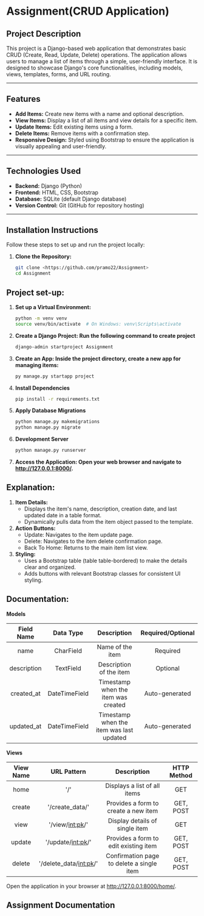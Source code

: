 # Assignment(CRUD Application)

## Project Description
This project is a Django-based web application that demonstrates basic CRUD (Create, Read, Update, Delete) operations. The application allows users to manage a list of items through a simple, user-friendly interface. It is designed to showcase Django's core functionalities, including models, views, templates, forms, and URL routing.

---

## Features
- **Add Items:** Create new items with a name and optional description.
- **View Items:** Display a list of all items and view details for a specific item.
- **Update Items:** Edit existing items using a form.
- **Delete Items:** Remove items with a confirmation step.
- **Responsive Design:** Styled using Bootstrap to ensure the application is visually appealing and user-friendly.

---

## Technologies Used
- **Backend:** Django (Python)
- **Frontend:** HTML, CSS, Bootstrap
- **Database:** SQLite (default Django database)
- **Version Control:** Git (GitHub for repository hosting)

---

## Installation Instructions
Follow these steps to set up and run the project locally:

1. **Clone the Repository:**
   ```bash
   git clone <https://github.com/pramo22/Assignment>
   cd Assignment

## Project set-up:
1. **Set up a Virtual Environment:**
   ```bash
   python -m venv venv
   source venv/bin/activate  # On Windows: venv\Scripts\activate

2. **Create a Django Project: Run the following command to create project**
   ```bash
   django-admin startproject Assignment

3. **Create an App: Inside the project directory, create a new app for managing items:**
   ```bash
   py manage.py startapp project
   
2. **Install Dependencies**
   ```bash
   pip install -r requirements.txt

3. **Apply Database Migrations**
   ```bash
   python manage.py makemigrations
   python manage.py migrate

4. **Development Server**
   ```bash
   python manage.py runserver
   
5. **Access the Application: Open your web browser and navigate to http://127.0.0.1:8000/.**

## Explanation:
1. **Item Details:**
   - Displays the item's name, description, creation date, and last updated date in a table format.
   - Dynamically pulls data from the item object passed to the template.
2. **Action Buttons:**
   - Update: Navigates to the item update page.
   - Delete: Navigates to the item delete confirmation page.
   - Back To Home: Returns to the main item list view.
3. **Styling:**
   - Uses a Bootstrap table (table table-bordered) to make the details clear and organized.
   - Adds buttons with relevant Bootstrap classes for consistent UI styling.
  
## Documentation:

**Models**

| Field Name    | Data Type     | Description            | Required/Optional   |
|:------------: |:------------: |:---------------------: |:------------------: |
| name          | CharField     | Name of the item       | Required            |
| description   | TextField     | Description of the item| Optional            |
| created_at    | DateTimeField |Timestamp when the item was created                        | Auto-generated            |
| updated_at    | DateTimeField |Timestamp when the item was last updated                        | Auto-generated       |




**Views**

| View Name     |  URL Pattern              | Description                            |  HTTP Method                   |
|:-------------:| :------------------------:| :-------------------------------------:|:------------------------------:|
| home          | '/'                       | Displays a list of all items           | GET                            |
| create        | '/create_data/'           | Provides a form to create a new item   | GET, POST                      |
| view          | '/view/<int:pk>/'         | Display details of single item         | GET                            |
| update        | '/update/<int:pk>/'       | Provides a form to edit existing item  | GET, POST                      |
| delete        | '/delete_data/<int:pk>/'  | Confirmation page to delete a single item | GET, POST                   |

Open the application in your browser at http://127.0.0.1:8000/home/.

## Assignment Documentation
